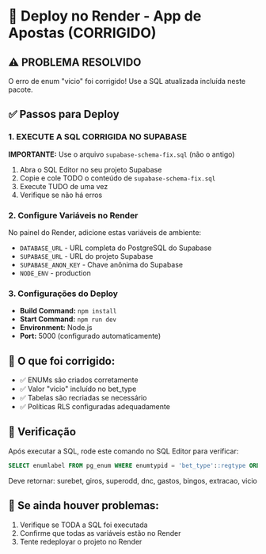# 🚀 Deploy no Render - App de Apostas (CORRIGIDO)

## ⚠️ PROBLEMA RESOLVIDO
O erro de enum "vicio" foi corrigido! Use a SQL atualizada incluída neste pacote.

## ✅ Passos para Deploy

### 1. EXECUTE A SQL CORRIGIDA NO SUPABASE
**IMPORTANTE:** Use o arquivo `supabase-schema-fix.sql` (não o antigo)

1. Abra o SQL Editor no seu projeto Supabase
2. Copie e cole TODO o conteúdo de `supabase-schema-fix.sql`
3. Execute TUDO de uma vez
4. Verifique se não há erros

### 2. Configure Variáveis no Render
No painel do Render, adicione estas variáveis de ambiente:

- `DATABASE_URL` - URL completa do PostgreSQL do Supabase
- `SUPABASE_URL` - URL do projeto Supabase  
- `SUPABASE_ANON_KEY` - Chave anônima do Supabase
- `NODE_ENV` - production

### 3. Configurações do Deploy
- **Build Command:** `npm install`
- **Start Command:** `npm run dev`
- **Environment:** Node.js
- **Port:** 5000 (configurado automaticamente)

## 🔧 O que foi corrigido:
- ✅ ENUMs são criados corretamente
- ✅ Valor "vicio" incluído no bet_type
- ✅ Tabelas são recriadas se necessário
- ✅ Políticas RLS configuradas adequadamente

## 📝 Verificação
Após executar a SQL, rode este comando no SQL Editor para verificar:
```sql
SELECT enumlabel FROM pg_enum WHERE enumtypid = 'bet_type'::regtype ORDER BY enumsortorder;
```
Deve retornar: surebet, giros, superodd, dnc, gastos, bingos, extracao, vicio

## 🐛 Se ainda houver problemas:
1. Verifique se TODA a SQL foi executada
2. Confirme que todas as variáveis estão no Render
3. Tente redeployar o projeto no Render